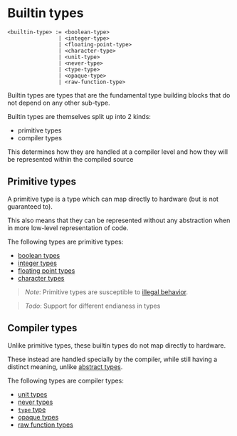 # Builtin types
```
<builtin-type> := <boolean-type>
                | <integer-type>
                | <floating-point-type>
                | <character-type>
                | <unit-type>
                | <never-type>
                | <type-type>
                | <opaque-type>
                | <raw-function-type>
```

Builtin types are types that are the fundamental type building blocks that do not depend on any other sub-type.

Builtin types are themselves split up into 2 kinds:
- primitive types
- compiler types

This determines how they are handled at a compiler level and how they will be represented within the compiled source

## Primitive types

A primitive type is a type which can map directly to hardware (but is not guaranteed to).

This also means that they can be represented without any abstraction when in more low-level representation of code.

The following types are primitive types:
- [boolean types]
- [integer types]
- [floating point types]
- [character types]

> _Note_: Primitive types are susceptible to [illegal behavior].

> _Todo_: Support for different endianess in types

## Compiler types

Unlike primitive types, these builtin types do not map directly to hardware.

These instead are handled specially by the compiler, while still having a distinct meaning, unlike [abstract types].

The following types are compiler types:
- [unit types]
- [never types]
- [`type` type]
- [opaque types]
- [raw function types]



[abstract types]:       ./abstract-types.md
[boolean types]:        ./builtin-types/boolean-types.md
[integer types]:        ./builtin-types/integer-types.md
[floating point types]: ./builtin-types/floating-point-types.md
[character types]:      ./builtin-types/character-types.md
[never types]:          ./builtin-types/never-types.md
[opaque types]:         ./builtin-types/opaque-types.md
[raw function types]:   ./builtin-types/raw-function-types.md
[`type` type]:          ./builtin-types/type-type.md
[unit types]:           ./builtin-types/unit-type.md
[illegal behavior]:     ../../illegal-behavior.md
